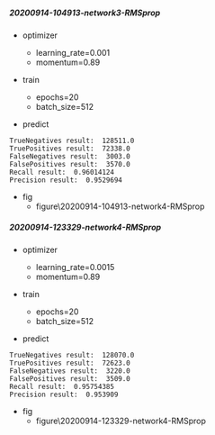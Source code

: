 ##### 20200914-104913-network3-RMSprop
- optimizer
    - learning_rate=0.001
    - momentum=0.89
- train
    - epochs=20
     - batch_size=512
        
- predict
```
TrueNegatives result:  128511.0
TruePositives result:  72338.0
FalseNegatives result:  3003.0
FalsePositives result:  3570.0
Recall result:  0.96014124
Precision result:  0.9529694
```
- fig
    - figure\20200914-104913-network4-RMSprop


##### 20200914-123329-network4-RMSprop
- optimizer
    - learning_rate=0.0015
    - momentum=0.89
- train
    - epochs=20
     - batch_size=512
        
- predict
```
TrueNegatives result:  128070.0
TruePositives result:  72623.0
FalseNegatives result:  3220.0
FalsePositives result:  3509.0
Recall result:  0.95754385
Precision result:  0.953909
```
- fig
    - figure\20200914-123329-network4-RMSprop
